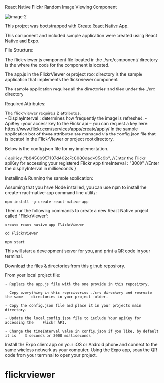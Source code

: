 
React Native Flickr Random Image Viewing Component

![image-2](https://user-images.githubusercontent.com/34554955/34119103-f7445990-e3ee-11e7-872a-e94c23d7f224.jpg)
















































This project was bootstrapped with [Create React Native App](https://github.com/react-community/create-react-native-app).

This component and included sample application were created using React Native and Expo.

File Structure:

The flickrviewer.js component file located in the ./src/component/ directory is the where the code for the component is located.

The app.js in the FlickrViewer or project root directory is the sample application that implements the flickrviewer component.

The sample application requires all the directories and files under the ./src directory

Required Attributes:

The flickrviewer requires 2 attributes.  
	- DisplayInterval : determines how frequently the image is refreshed.
	- ApiKey : your access key to the Flickr api – you can request a key here: https://www.flickr.com/services/apps/create/apply/
In the sample application bot of these attributes are managed via the config.json file that is located in the FlickrViewer or project root directory.

Below is the config.json file for my implementation.

{
  apiKey :"b8456b957137d462e7c8088dad495c9b", //Enter the Flickr apiKey for accessing your registered Flickr App
  timeInterval : "3000" //Enter the displayInterval in milliseconds
}


Installing & Running the sample application:

Assuming that you have Node installed, you can use npm to install the create-react-native-app command line utility:

	npm install -g create-react-native-app

Then run the following commands to create a new React Native project called "FlickrViewer":

	create-react-native-app FlickrViewer

	cd FlickrViewer

	npm start

This will start a development server for you, and print a QR code in your terminal.

Download the files & directories from this github repository.

From your local project file:

	- Replace the app.js file with the one provide in this repository.

	- Copy everything in this repositories ./src directory and recreate the same 	directories in your project folder.

	- Copy the config.json file and place it in your projects main directory.

	- Update the local config.json file to include Your apiKey for accessing the 	Flickr API.

	- Change the timeInterval value in config.json if you like, by default it is 	3 seconds or 3000 milliseconds


Install the Expo client app on your iOS or Android phone and connect to the same wireless network as your computer. Using the Expo app, scan the QR code from your terminal to open your project.



	 

# flickrviewer

